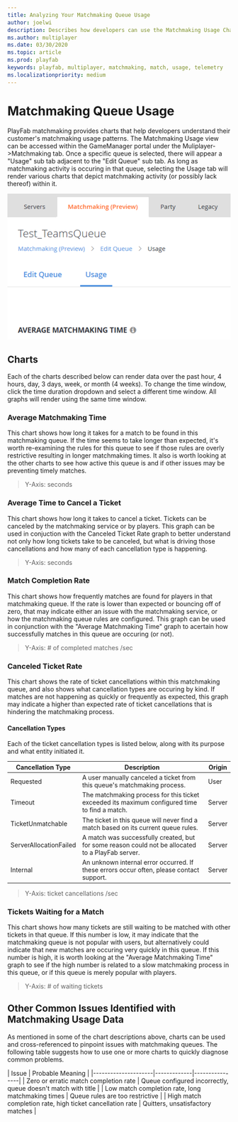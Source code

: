 ```yaml
---
title: Analyzing Your Matchmaking Queue Usage 
author: joelwi 
description: Describes how developers can use the Matchmaking Usage Charts 
ms.author: multiplayer 
ms.date: 03/30/2020
ms.topic: article 
ms.prod: playfab 
keywords: playfab, multiplayer, matchmaking, match, usage, telemetry
ms.localizationpriority: medium
---
```


# Matchmaking Queue Usage

PlayFab matchmaking provides charts that help developers understand their
customer's matchmaking usage patterns.  The Matchmaking Usage view can be
accessed within the GameManager portal under the Muliplayer->Matchmaking tab.
Once a specific queue is selected, there will appear a "Usage" sub tab adjacent
to the "Edit Queue" sub tab.  As long as matchmaking activity is occuring in
that queue, selecting the Usage tab will render various charts that depict
matchmaking activity (or possibly lack thereof) within it.

![Matchmaking Usage](media/matchusage.png)


## Charts

Each of the charts described below can render data over the past hour,  4 hours,
day, 3 days, week, or month (4 weeks).  To change the time window, click the
time duration dropdown and select a different time window.  All graphs will
render using the same time window.

### Average Matchmaking Time

This chart shows how long it takes for a match to be found in this matchmaking
queue.  If the time seems to take longer than expected, it's worth re-examining
the rules for this queue to see if those rules are overly restrictive resulting
in longer matchmaking times.  It also is worth looking at the other charts to
see how active this queue is and if other issues may be preventing timely
matches.

> Y-Axis: seconds

### Average Time to Cancel a Ticket

This chart shows how long it takes to cancel a ticket.  Tickets can be canceled
by the matchmaking service or by players.  This graph can be used in conjuction
with the Canceled Ticket Rate graph to better understand not only how long
tickets take to be canceled, but what is driving those cancellations and how
many of each cancellation type is happening.

> Y-Axis: seconds

### Match Completion Rate

This chart shows how frequently matches are found for players in that
matchmaking queue.  If the rate is lower than expected or bouncing off of zero,
that may indicate either an issue with the matchmaking service, or how the
matchmaking queue rules are configured.  This graph can be used in conjunction
with the "Average Matchmaking Time" graph to acertain how successfully matches
in this queue are occuring (or not).  

> Y-Axis: # of completed matches /sec

### Canceled Ticket Rate

This chart shows the rate of ticket cancellations within this matchmaking queue,
and also shows what cancellation types are occuring by kind. If matches are not
happening as quickly or frequently as expected, this graph may indicate a higher
than expected rate of ticket cancellations that is hindering the
matchmaking process.

#### Cancellation Types

Each of the ticket cancellation types is listed below, along with its purpose
and what entity initiated it.

| Cancellation Type   | Description | Origin |
|---------------------|-------------|----------------|
| Requested | A user manually canceled a ticket from this queue's matchmaking process. | User |
| Timeout | The matchmaking process for this ticket exceeded its maximum configured time to find a match. | Server |
| TicketUnmatchable | The ticket in this queue will never find a match based on its current queue rules. | Server |
| ServerAllocationFailed | A match was successfully created, but for some reason could not be allocated to a PlayFab server. | Server |
| Internal | An unknown internal error occurred. If these errors occur often, please contact support. | Server |

> Y-Axis: ticket cancellations /sec

### Tickets Waiting for a Match

This chart shows how many tickets are still waiting to be matched with other
tickets in that queue.  If this number is low, it may indicate that the
matchmaking queue is not popular with users, but alternatively could indicate
that new matches are occuring very quickly in this queue.  If this number is
high, it is worth looking at the "Average Matchmaking Time" graph to see if the
high number is related to a slow matchmaking process in this queue, or if this
queue is merely popular with players.

> Y-Axis: # of waiting tickets

## Other Common Issues Identified with Matchmaking Usage Data

As mentioned in some of the chart descriptions above, charts can be used and
cross-referenced to pinpoint issues with matchmaking queues.  The following
table suggests how to use one or more charts to quickly diagnose common problems.

| Issue   | Probable Meaning |
|---------------------|-------------|----------------|
| Zero or erratic match completion rate | Queue configured incorrectly, queue doesn't match with title |
| Low match completion rate, long matchmaking times | Queue rules are too restrictive |
| High match completion rate, high ticket cancellation rate | Quitters, unsatisfactory matches |